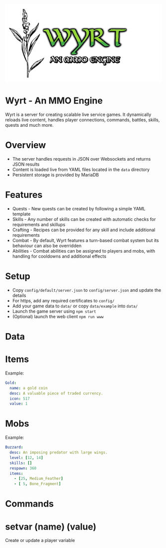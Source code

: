 [![Wyrt](https://github.com/LoxleyXI/Wyrt/blob/main/www/src/assets/Wyrt.png)](https://github.com/LoxleyXI/Wyrt)

Wyrt - An MMO Engine
==
Wyrt is a server for creating scalable live service games. It dynamically reloads live content, handles player connections, commands, battles, skills, quests and much more.

Overview
===
* The server handles requests in JSON over Websockets and returns JSON results
* Content is loaded live from YAML files located in the `data` directory
* Persistent storage is provided by MariaDB

Features
===
* Quests - New quests can be created by following a simple YAML template
* Skills - Any number of skills can be created with automatic checks for requirements and skillups
* Crafting - Recipes can be provided for any skill and include additional requirements
* Combat - By default, Wyrt features a turn-based combat system but its behaviour can also be overridden
* Abilities - Combat abilities can be assigned to players and mobs, with handling for cooldowns and additional effects

Setup
===
* Copy `config/default/server.json` to `config/server.json` and update the details
* For https, add any required certificates to `config/`
* Add your game data to `data/` or copy `data/example` into `data/`
* Launch the game server using `npm start`
* (Optional) launch the web client `npm run www`

Data
===

Items
====
Example:
```yaml
Gold:
  name: a gold coin
  desc: A valuable piece of traded currency.
  icon: 517
  value: 1
```

Mobs
====
Example:
```yaml
Buzzard:
  desc: An imposing predator with large wings.
  level: [12, 14]
  skills: []
  respawn: 360
  items:
    - [25, Medium_Feather]
    - [ 5, Bone_Fragment]
```

Commands
===

setvar (name) (value)
====
Create or update a player variable
